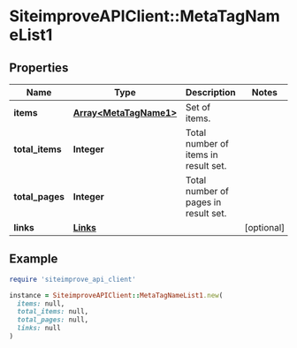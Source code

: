# SiteimproveAPIClient::MetaTagNameList1

## Properties

| Name | Type | Description | Notes |
| ---- | ---- | ----------- | ----- |
| **items** | [**Array&lt;MetaTagName1&gt;**](MetaTagName1.md) | Set of items. |  |
| **total_items** | **Integer** | Total number of items in result set. |  |
| **total_pages** | **Integer** | Total number of pages in result set. |  |
| **links** | [**Links**](Links.md) |  | [optional] |

## Example

```ruby
require 'siteimprove_api_client'

instance = SiteimproveAPIClient::MetaTagNameList1.new(
  items: null,
  total_items: null,
  total_pages: null,
  links: null
)
```

